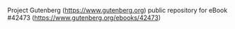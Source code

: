 Project Gutenberg (https://www.gutenberg.org) public repository for eBook #42473 (https://www.gutenberg.org/ebooks/42473)
